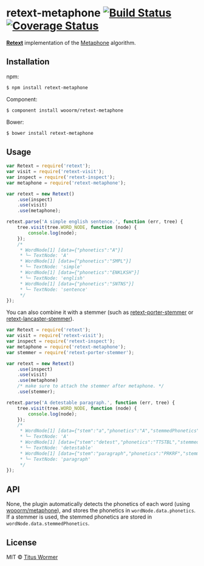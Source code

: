 # retext-metaphone [![Build Status](https://img.shields.io/travis/wooorm/retext-metaphone.svg?style=flat)](https://travis-ci.org/wooorm/retext-metaphone) [![Coverage Status](https://img.shields.io/coveralls/wooorm/retext-metaphone.svg?style=flat)](https://coveralls.io/r/wooorm/retext-metaphone?branch=master)

**[Retext](https://github.com/wooorm/retext "Retext")** implementation of the [Metaphone](http://en.wikipedia.org/wiki/Metaphone) algorithm.

## Installation

npm:
```sh
$ npm install retext-metaphone
```

Component:
```sh
$ component install wooorm/retext-metaphone
```

Bower:
```sh
$ bower install retext-metaphone
```

## Usage

```js
var Retext = require('retext');
var visit = require('retext-visit');
var inspect = require('retext-inspect');
var metaphone = require('retext-metaphone');

var retext = new Retext()
    .use(inspect)
    .use(visit)
    .use(metaphone);

retext.parse('A simple english sentence.', function (err, tree) {
    tree.visit(tree.WORD_NODE, function (node) {
        console.log(node);
    });
    /*
     * WordNode[1] [data={"phonetics":"A"}]
     * └─ TextNode: 'A'
     * WordNode[1] [data={"phonetics":"SMPL"}]
     * └─ TextNode: 'simple'
     * WordNode[1] [data={"phonetics":"ENKLKSH"}]
     * └─ TextNode: 'english'
     * WordNode[1] [data={"phonetics":"SNTNS"}]
     * └─ TextNode: 'sentence'
     */
});
```

You can also combine it with a stemmer (such as [retext-porter-stemmer](https://github.com/wooorm/retext-porter-stemmer) or [retext-lancaster-stemmer](https://github.com/wooorm/retext-lancaster-stemmer)).

```js
var Retext = require('retext');
var visit = require('retext-visit');
var inspect = require('retext-inspect');
var metaphone = require('retext-metaphone');
var stemmer = require('retext-porter-stemmer');

var retext = new Retext()
    .use(inspect)
    .use(visit)
    .use(metaphone)
    /* make sure to attach the stemmer after metaphone. */
    .use(stemmer);

retext.parse('A detestable paragraph.', function (err, tree) {
    tree.visit(tree.WORD_NODE, function (node) {
        console.log(node);
    });
    /*
     * WordNode[1] [data={"stem":"a","phonetics":"A","stemmedPhonetics":"A"}]
     * └─ TextNode: 'A'
     * WordNode[1] [data={"stem":"detest","phonetics":"TTSTBL","stemmedPhonetics":"TTST"}]
     * └─ TextNode: 'detestable'
     * WordNode[1] [data={"stem":"paragraph","phonetics":"PRKRF","stemmedPhonetics":"PRKRF"}]
     * └─ TextNode: 'paragraph'
     */
});
```

## API

None, the plugin automatically detects the phonetics of each word (using [wooorm/metaphone](https://github.com/wooorm/metaphone)), and stores the phonetics in `wordNode.data.phonetics`. If a stemmer is used, the stemmed phonetics are stored in `wordNode.data.stemmedPhonetics`.

## License

MIT © [Titus Wormer](http://wooorm.com)
